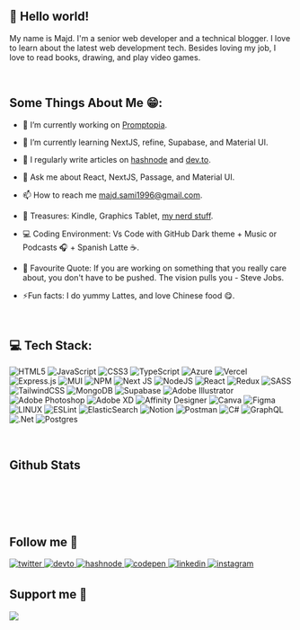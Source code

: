 ## 👋 Hello world!  
  

My name is Majd. I'm a senior web developer and a technical blogger. I love to learn about the latest web development tech. Besides loving my job, I love to read books, drawing, and play video games.  
  

<br/>  


## Some Things About Me 😁:
- 🔭 I’m currently working on [Promptopia](https://github.com/MajdAbuHmoud/project_promptopia).
  

- 🌱 I’m currently learning NextJS, refine, Supabase, and Material UI.
  

- 📝 I regularly write articles on [hashnode](https://mecvino-coding.hashnode.dev) and [dev.to](https://dev.to/m3cv1no).
  

- 💬 Ask me about React, NextJS, Passage, and Material UI.
  

- 📫 How to reach me majd.sami1996@gmail.com.
  

- 💎 Treasures: Kindle, Graphics Tablet, [my nerd stuff](https://mecvino-coding.hashnode.dev/nerd-stuff).
  

- 💻 Coding Environment: Vs Code with GitHub Dark theme + Music or Podcasts 🎧 + Spanish Latte ☕.
  

- 💬 Favourite Quote: If you are working on something that you really care about, you don't have to be pushed. The vision pulls you - Steve Jobs.
  

- ⚡Fun facts: I do yummy Lattes, and love Chinese food 😋.

<br/>

## 💻 Tech Stack:
<p><img src="https://img.shields.io/badge/html5-%23E34F26.svg?style=for-the-badge&amp;logo=html5&amp;logoColor=white" alt="HTML5"> <img src="https://img.shields.io/badge/javascript-%23323330.svg?style=for-the-badge&amp;logo=javascript&amp;logoColor=%23F7DF1E" alt="JavaScript"> <img src="https://img.shields.io/badge/css3-%231572B6.svg?style=for-the-badge&amp;logo=css3&amp;logoColor=white" alt="CSS3"> <img src="https://img.shields.io/badge/typescript-%23007ACC.svg?style=for-the-badge&amp;logo=typescript&amp;logoColor=white" alt="TypeScript"> <img src="https://img.shields.io/badge/azure-%230072C6.svg?style=for-the-badge&amp;logo=azure-devops&amp;logoColor=white" alt="Azure"> <img src="https://img.shields.io/badge/vercel-%23000000.svg?style=for-the-badge&amp;logo=vercel&amp;logoColor=white" alt="Vercel"> <img src="https://img.shields.io/badge/express.js-%23404d59.svg?style=for-the-badge&amp;logo=express&amp;logoColor=%2361DAFB" alt="Express.js"> <img src="https://img.shields.io/badge/MUI-%230081CB.svg?style=for-the-badge&amp;logo=material-ui&amp;logoColor=white" alt="MUI"> <img src="https://img.shields.io/badge/NPM-%23000000.svg?style=for-the-badge&amp;logo=npm&amp;logoColor=white" alt="NPM"> <img src="https://img.shields.io/badge/Next-black?style=for-the-badge&amp;logo=next.js&amp;logoColor=white" alt="Next JS"> <img src="https://img.shields.io/badge/node.js-6DA55F?style=for-the-badge&amp;logo=node.js&amp;logoColor=white" alt="NodeJS"> <img src="https://img.shields.io/badge/react-%2320232a.svg?style=for-the-badge&amp;logo=react&amp;logoColor=%2361DAFB" alt="React"> <img src="https://img.shields.io/badge/redux-%23593d88.svg?style=for-the-badge&amp;logo=redux&amp;logoColor=white" alt="Redux"> <img src="https://img.shields.io/badge/SASS-hotpink.svg?style=for-the-badge&amp;logo=SASS&amp;logoColor=white" alt="SASS"> <img src="https://img.shields.io/badge/tailwindcss-%2338B2AC.svg?style=for-the-badge&amp;logo=tailwind-css&amp;logoColor=white" alt="TailwindCSS"> <img src="https://img.shields.io/badge/MongoDB-%234ea94b.svg?style=for-the-badge&amp;logo=mongodb&amp;logoColor=white" alt="MongoDB"> 	<img src="https://img.shields.io/badge/Supabase-3ECF8E?style=for-the-badge&amp;logo=supabase&amp;logoColor=white" alt="Supabase"> <img src="https://img.shields.io/badge/adobeillustrator-%23FF9A00.svg?style=for-the-badge&amp;logo=adobeillustrator&amp;logoColor=white" alt="Adobe Illustrator"> <img src="https://img.shields.io/badge/adobephotoshop-%2331A8FF.svg?style=for-the-badge&amp;logo=adobephotoshop&amp;logoColor=white" alt="Adobe Photoshop"> <img src="https://img.shields.io/badge/Adobe%20XD-470137?style=for-the-badge&amp;logo=Adobe%20XD&amp;logoColor=#FF61F6" alt="Adobe XD"> <img src="https://img.shields.io/badge/affinitydesginer-%231B72BE.svg?style=for-the-badge&amp;logo=affinity-designer&amp;logoColor=white" alt="Affinity Designer"> <img src="https://img.shields.io/badge/Canva-%2300C4CC.svg?style=for-the-badge&amp;logo=Canva&amp;logoColor=white" alt="Canva"> 	<img src="https://img.shields.io/badge/figma-%23F24E1E.svg?style=for-the-badge&amp;logo=figma&amp;logoColor=white" alt="Figma"> <img src="https://img.shields.io/badge/Linux-FCC624?style=for-the-badge&amp;logo=linux&amp;logoColor=black" alt="LINUX"> <img src="https://img.shields.io/badge/ESLint-4B3263?style=for-the-badge&amp;logo=eslint&amp;logoColor=white" alt="ESLint"> <img src="https://img.shields.io/badge/-ElasticSearch-005571?style=for-the-badge&amp;logo=elasticsearch" alt="ElasticSearch"> <img src="https://img.shields.io/badge/Notion-%23000000.svg?style=for-the-badge&amp;logo=notion&amp;logoColor=white" alt="Notion"> <img src="https://img.shields.io/badge/Postman-FF6C37?style=for-the-badge&amp;logo=postman&amp;logoColor=white" alt="Postman"> <img src="https://img.shields.io/badge/c%23-%23239120.svg?style=for-the-badge&amp;logo=c-sharp&amp;logoColor=white" alt="C#"> <img src="https://img.shields.io/badge/-GraphQL-E10098?style=for-the-badge&amp;logo=graphql&amp;logoColor=white" alt="GraphQL"> <img src="https://img.shields.io/badge/.NET-5C2D91?style=for-the-badge&amp;logo=.net&amp;logoColor=white" alt=".Net"> <img src="https://img.shields.io/badge/postgres-%23316192.svg?style=for-the-badge&amp;logo=postgresql&amp;logoColor=white" alt="Postgres"></p>

<br/>

## Github Stats  

<p align="center">
   <img src="https://github-readme-streak-stats.herokuapp.com/?user=MajdAbuHmoud&hide_border=true&background=1c2128&ring=BB40FF&fire=BB40FF&currStreakNum=adbac7&sideNums=adbac7&sideLabels=adbac7&dates=9CA3AF&stroke=768390&currStreakLabel=BB40FF&card_width=500" alt="">
  <br/>
  <br/>
  <img src="https://github-readme-stats.vercel.app/api?username=MajdAbuHmoud&hide_border=true&include_all_commits=true&count_private=true&title_color=BB40FF&bg_color=1c2128&text_color=adbac7&card_width=500" alt="">
  <br/>
  <br/>
  <img src="https://github-readme-stats.vercel.app/api/top-langs/?username=MajdAbuHmoud&hide_border=true&include_all_commits=true&count_private=true&layout=compact&title_color=BB40FF&bg_color=1c2128&text_color=adbac7&card_width=500" alt="">
</p>

<br/>  

## Follow me 🥰  
<a href="https://twitter.com/majdabuhmoud" target="_blank">
<img src=https://img.shields.io/badge/twitter-%2300acee.svg?&style=for-the-badge&logo=twitter&logoColor=white alt=twitter style="margin-bottom: 5px;" />
</a>
<a href="https://dev.to/m3cv1no" target="_blank">
<img src=https://img.shields.io/badge/dev.to-%2308090A.svg?&style=for-the-badge&logo=dev.to&logoColor=white alt=devto style="margin-bottom: 5px;" />
</a>
<a href="https://hashnode.com/@M3CV1NO" target="_blank">
<img src=https://img.shields.io/badge/hashnode-%232962FF.svg?&style=for-the-badge&logo=hashnode&logoColor=white alt=hashnode style="margin-bottom: 5px;" />
</a>
<a href="https://codepen.com/majdsami1996" target="_blank">
<img src=https://img.shields.io/badge/codepen-%23131417.svg?&style=for-the-badge&logo=codepen&logoColor=white alt=codepen style="margin-bottom: 5px;" />
</a>
<a href="https://linkedin.com/in/majd-abu-hmoud1996" target="_blank">
<img src=https://img.shields.io/badge/linkedin-%231E77B5.svg?&style=for-the-badge&logo=linkedin&logoColor=white alt=linkedin style="margin-bottom: 5px;" />
</a>
<a href="https://instagram.com/majd.sami_350" target="_blank">
<img src=https://img.shields.io/badge/instagram-%23000000.svg?&style=for-the-badge&logo=instagram&logoColor=white alt=instagram style="margin-bottom: 5px;" />
</a>  
  

<br/>  

## Support me 🥰  
<div align="left">
            <a href="https://paypal.me/paypal.me/M3CV1NO" target="_blank" style="display: inline-block;">
                <img
                    src="https://img.shields.io/badge/Donate-PayPal-blue.svg?style=flat-square&logo=paypal" 
                    align="left"
                />
            </a></div>
